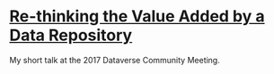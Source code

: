 # [Re-thinking the Value Added by a Data Repository](http://seankross.com/iqss-talk)

My short talk at the 2017 Dataverse Community Meeting.